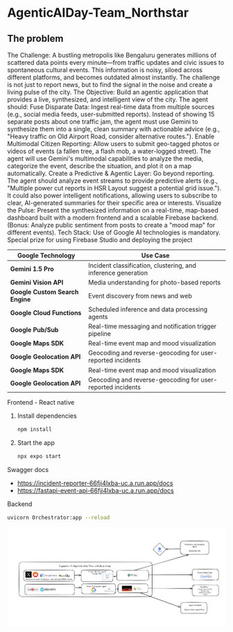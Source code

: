# AgenticAIDay-Team_Northstar
## The problem
The Challenge: A bustling metropolis like Bengaluru generates millions of scattered data points every minute—from traffic updates and civic issues to spontaneous cultural events. This information is noisy, siloed across different platforms, and becomes outdated almost instantly. The challenge is not just to report news, but to find the signal in the noise and create a living pulse of the city.
The Objective: Build an agentic application that provides a live, synthesized, and intelligent view of the city. The agent should:
Fuse Disparate Data: Ingest real-time data from multiple sources (e.g., social media feeds, user-submitted reports). Instead of showing 15 separate posts about one traffic jam, the agent must use Gemini to synthesize them into a single, clean summary with actionable advice (e.g., "Heavy traffic on Old Airport Road, consider alternative routes.").
Enable Multimodal Citizen Reporting: Allow users to submit geo-tagged photos or videos of events (a fallen tree, a flash mob, a water-logged street). The agent will use Gemini's multimodal capabilities to analyze the media, categorize the event, describe the situation, and plot it on a map automatically.
Create a Predictive & Agentic Layer: Go beyond reporting. The agent should analyze event streams to provide predictive alerts (e.g., "Multiple power cut reports in HSR Layout suggest a potential grid issue."). It could also power intelligent notifications, allowing users to subscribe to clear, AI-generated summaries for their specific area or interests.
Visualize the Pulse: Present the synthesized information on a real-time, map-based dashboard built with a modern frontend and a scalable Firebase backend. (Bonus: Analyze public sentiment from posts to create a "mood map" for different events).
Tech Stack: Use of Google AI technologies is mandatory.
Special prize for using Firebase Studio and deploying the project

| Google Technology               | Use Case                                                      |
| ------------------------------- | ------------------------------------------------------------- |
| **Gemini 1.5 Pro**              | Incident classification, clustering, and inference generation |
| **Gemini Vision API**           | Media understanding for photo-based reports                   |
| **Google Custom Search Engine** | Event discovery from news and web                             |
| **Google Cloud Functions**      | Scheduled inference and data processing agents                |
| **Google Pub/Sub**              | Real-time messaging and notification trigger pipeline         |
| **Google Maps SDK**        | Real-time event map and mood visualization                  |
| **Google Geolocation API** | Geocoding and reverse-geocoding for user-reported incidents |
| **Google Maps SDK**        | Real-time event map and mood visualization                  |
| **Google Geolocation API** | Geocoding and reverse-geocoding for user-reported incidents |





Frontend - React native
1. Install dependencies

   ```bash
   npm install
   ```

2. Start the app

   ```bash
   npx expo start
   ```


Swagger docs
- https://incident-reporter-66fji4lxba-uc.a.run.app/docs
- https://fastapi-event-api-66fji4lxba-uc.a.run.app/docs

Backend
   ```bash
   uvicorn Orchestrator:app --reload
   ```
![Architecture Diagram](https://github.com/kruthikakalmali/AgenticAIDay-Team_Northstar/blob/master/Architecture.png)
